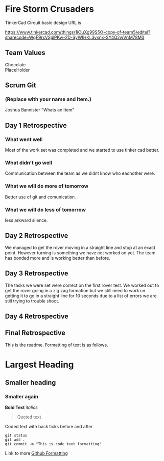 # **Fire Storm Crusaders**

TinkerCad Circuit basic design URL is

https://www.tinkercad.com/things/1iOuXg99S5O-copy-of-team5/editel?sharecode=WgF9rxVSglPKw-2D-SyWIHKL3vxnx-SY4Q2wVnM78M0

## Team Values
Chocolate</br>
PlaceHolder

## Scrum Git
### (Replace with your name and item.)
Joshua Bannister "Whats an Item"

## Day 1 Retrospective

### What went well
Most of the work set was completed and we started to use tinker cad better.

### What didn't go well
Communication between the team as we didnt know who eachother were.


### What we will do more of tomorrow
Better use of git and comunication.

### What we will do less of tomorrow
less arkward silence.

## Day 2 Retrospective
We managed to get the rover moving in a straight line and stop at an exact point.
However turning is something we have not worked on yet.
The team has bonded more and is working better than before.

## Day 3 Retrospective
The tasks we were set were correct on the first rover test.
We worked out to get the rover going in a zig zag formation but we still need to work on getting it 
to go in a straight line for 10 seconds due to a list of errors we are still trying to trouble shoot.

## Day 4 Retrospective

## Final Retrospective

This is the readme. Formatting of text is as follows.

# Largest Heading
## Smaller heading
### Smaller again

**Bold Text**
*italics*
>Quoted text

Coded text with back ticks before and after
```
git status
git add .
git commit -m "This is code text formatting"
```

Link to more [Github Formatting](https://help.github.com/en/github/writing-on-github/basic-writing-and-formatting-syntax)
